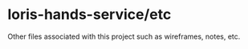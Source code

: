 # loris-hands-service/etc

Other files associated with this project such as wireframes, notes, etc.
